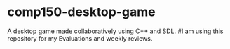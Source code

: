 # comp150-desktop-game
A desktop game made collaboratively using C++ and SDL.
#I am using this repository for my Evaluations and weekly reviews.